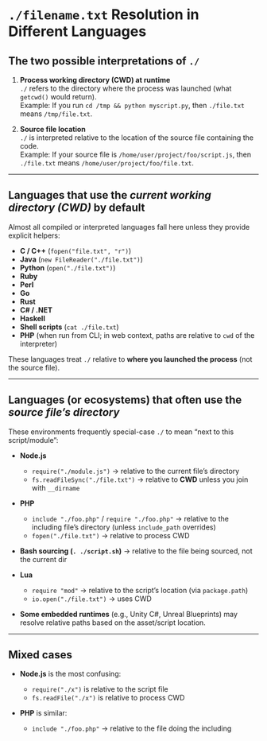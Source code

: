 # `./filename.txt` Resolution in Different Languages

## The two possible interpretations of `./`
1. **Process working directory (CWD) at runtime**  
   `./` refers to the directory where the process was launched (what `getcwd()` would return).  
   Example: If you run `cd /tmp && python myscript.py`, then `./file.txt` means `/tmp/file.txt`.

2. **Source file location**  
   `./` is interpreted relative to the location of the source file containing the code.  
   Example: If your source file is `/home/user/project/foo/script.js`, then `./file.txt` means `/home/user/project/foo/file.txt`.

---

## Languages that use the *current working directory (CWD)* by default
Almost all compiled or interpreted languages fall here unless they provide explicit helpers:

- **C / C++** (`fopen("file.txt", "r")`)
- **Java** (`new FileReader("./file.txt")`)
- **Python** (`open("./file.txt")`)
- **Ruby**
- **Perl**
- **Go**
- **Rust**
- **C# / .NET**
- **Haskell**
- **Shell scripts** (`cat ./file.txt`)
- **PHP** (when run from CLI; in web context, paths are relative to `cwd` of the interpreter)

These languages treat `./` relative to **where you launched the process** (not the source file).

---

## Languages (or ecosystems) that often use the *source file’s directory*
These environments frequently special-case `./` to mean “next to this script/module”:

- **Node.js**
    - `require("./module.js")` → relative to the current file’s directory
    - `fs.readFileSync("./file.txt")` → relative to **CWD** unless you join with `__dirname`

- **PHP**
    - `include "./foo.php"` / `require "./foo.php"` → relative to the including file’s directory (unless `include_path` overrides)
    - `fopen("./file.txt")` → relative to process CWD

- **Bash sourcing (`. ./script.sh`)** → relative to the file being sourced, not the current dir

- **Lua**
    - `require "mod"` → relative to the script’s location (via `package.path`)
    - `io.open("./file.txt")` → uses CWD

- **Some embedded runtimes** (e.g., Unity C#, Unreal Blueprints) may resolve relative paths based on the asset/script location.

--- 

## Mixed cases
- **Node.js** is the most confusing:
    - `require("./x")` is relative to the script file
    - `fs.readFile("./x")` is relative to process CWD

- **PHP** is similar:
    - `include "./foo.php"` → relative to the file doing the including
